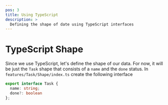 ```yaml
---
pos: 3
title: Using TypeScript
description: >
  Defining the shape of date using TypeScript interfaces
---
```


# TypeScript Shape

Since we use TypeScript, let's define the shape of our data. For now, it will be just the `Task` shape that consists of a `name` and the `done` status. In `features/Task/Shape/index.ts` create the following interface

```ts
export interface Task {
  name: string;
  done?: boolean
};
```
